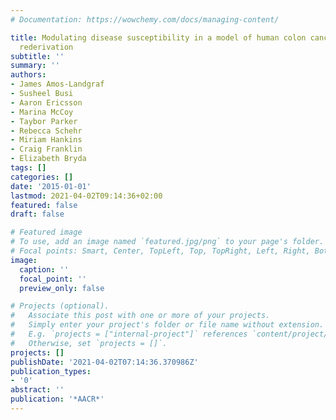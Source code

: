 ```yaml
---
# Documentation: https://wowchemy.com/docs/managing-content/

title: Modulating disease susceptibility in a model of human colon cancer by microbiome
  rederivation
subtitle: ''
summary: ''
authors:
- James Amos-Landgraf
- Susheel Busi
- Aaron Ericsson
- Marina McCoy
- Taybor Parker
- Rebecca Schehr
- Miriam Hankins
- Craig Franklin
- Elizabeth Bryda
tags: []
categories: []
date: '2015-01-01'
lastmod: 2021-04-02T09:14:36+02:00
featured: false
draft: false

# Featured image
# To use, add an image named `featured.jpg/png` to your page's folder.
# Focal points: Smart, Center, TopLeft, Top, TopRight, Left, Right, BottomLeft, Bottom, BottomRight.
image:
  caption: ''
  focal_point: ''
  preview_only: false

# Projects (optional).
#   Associate this post with one or more of your projects.
#   Simply enter your project's folder or file name without extension.
#   E.g. `projects = ["internal-project"]` references `content/project/deep-learning/index.md`.
#   Otherwise, set `projects = []`.
projects: []
publishDate: '2021-04-02T07:14:36.370986Z'
publication_types:
- '0'
abstract: ''
publication: '*AACR*'
---
```

